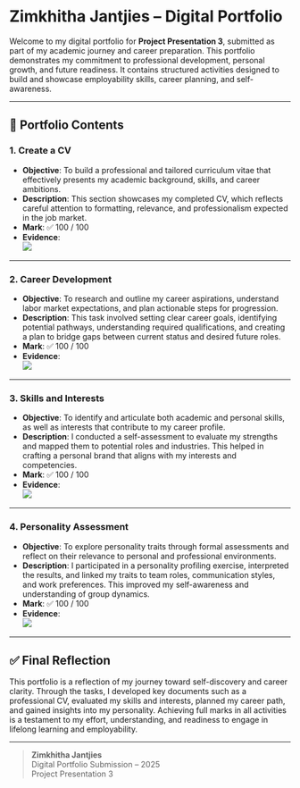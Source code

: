 # Zimkhitha Jantjies – Digital Portfolio

Welcome to my digital portfolio for **Project Presentation 3**, submitted as part of my academic journey and career preparation. This portfolio demonstrates my commitment to professional development, personal growth, and future readiness. It contains structured activities designed to build and showcase employability skills, career planning, and self-awareness.

---

## 📁 Portfolio Contents

### 1. Create a CV
- **Objective**: To build a professional and tailored curriculum vitae that effectively presents my academic background, skills, and career ambitions.
- **Description**: This section showcases my completed CV, which reflects careful attention to formatting, relevance, and professionalism expected in the job market.
- **Mark**: ✅ 100 / 100
- **Evidence**:  
  ![](evidence/01_create_a_cv.png)

---

### 2. Career Development
- **Objective**: To research and outline my career aspirations, understand labor market expectations, and plan actionable steps for progression.
- **Description**: This task involved setting clear career goals, identifying potential pathways, understanding required qualifications, and creating a plan to bridge gaps between current status and desired future roles.
- **Mark**: ✅ 100 / 100
- **Evidence**:  
  ![](evidence/02_career_development.png)

---

### 3. Skills and Interests
- **Objective**: To identify and articulate both academic and personal skills, as well as interests that contribute to my career profile.
- **Description**: I conducted a self-assessment to evaluate my strengths and mapped them to potential roles and industries. This helped in crafting a personal brand that aligns with my interests and competencies.
- **Mark**: ✅ 100 / 100
- **Evidence**:  
  ![](evidence/03_skills_and_interests.png)

---

### 4. Personality Assessment
- **Objective**: To explore personality traits through formal assessments and reflect on their relevance to personal and professional environments.
- **Description**: I participated in a personality profiling exercise, interpreted the results, and linked my traits to team roles, communication styles, and work preferences. This improved my self-awareness and understanding of group dynamics.
- **Mark**: ✅ 100 / 100
- **Evidence**:  
  ![](evidence/04_personality_assessment.png)

---

## ✅ Final Reflection

This portfolio is a reflection of my journey toward self-discovery and career clarity. Through the tasks, I developed key documents such as a professional CV, evaluated my skills and interests, planned my career path, and gained insights into my personality. Achieving full marks in all activities is a testament to my effort, understanding, and readiness to engage in lifelong learning and employability.

---

> **Zimkhitha Jantjies**  
> Digital Portfolio Submission – 2025  
> Project Presentation 3
